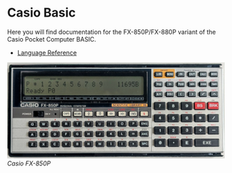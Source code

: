 # Casio Basic

Here you will find documentation for the FX-850P/FX-880P variant of the Casio Pocket Computer BASIC.

 - [Language Reference](doc/casio-basic-language-reference)

![](doc/images/Casio-FX850P.jpg)
*Casio FX-850P*
